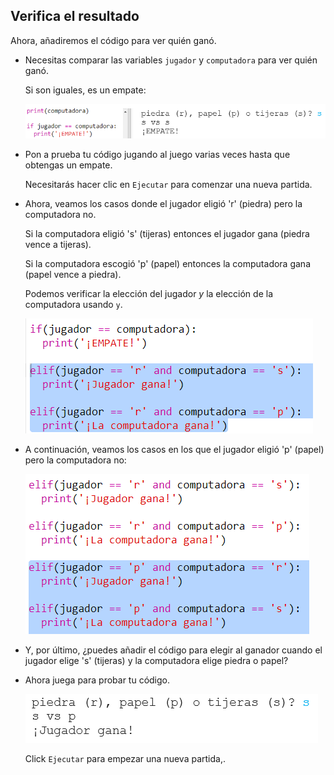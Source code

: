 ## Verifica el resultado

Ahora, añadiremos el código para ver quién ganó.

+ Necesitas comparar las variables `jugador` y `computadora` para ver quién ganó.
    
    Si son iguales, es un empate:
    
    ![captura de pantalla](images/rps-draw.png)

+ Pon a prueba tu código jugando al juego varias veces hasta que obtengas un empate.
    
    Necesitarás hacer clic en `Ejecutar` para comenzar una nueva partida.

+ Ahora, veamos los casos donde el jugador eligió 'r' (piedra) pero la computadora no.
    
    Si la computadora eligió 's' (tijeras) entonces el jugador gana (piedra vence a tijeras).
    
    Si la computadora escogió 'p' (papel) entonces la computadora gana (papel vence a piedra).
    
    Podemos verificar la elección del jugador *y* la elección de la computadora usando `y`.
    
    ![captura de pantalla](images/rps-player-rock.png)

+ A continuación, veamos los casos en los que el jugador eligió 'p' (papel) pero la computadora no:
    
    ![captura de pantalla](images/rps-player-paper.png)

+ Y, por último, ¿puedes añadir el código para elegir al ganador cuando el jugador elige 's' (tijeras) y la computadora elige piedra o papel?

+ Ahora juega para probar tu código.
    
    ![captura de pantalla](images/rps-play.png)
    
    Click `Ejecutar` para empezar una nueva partida,.